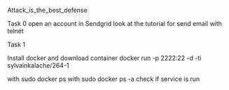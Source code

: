 Attack_is_the_best_defense

Task 0
open an account in Sendgrid
look at the tutorial for send email with telnet



Task 1

Install docker and download container
docker run -p 2222:22 -d -ti sylvainkalache/264-1

with sudo docker ps
with sudo docker ps -a
check if service is run
